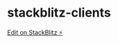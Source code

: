 # stackblitz-clients

[Edit on StackBlitz ⚡️](https://stackblitz.com/edit/stackblitz-starters-uymhms)